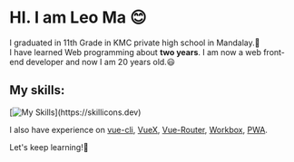 # HI. I am **Leo Ma** 😊
I graduated in 11th Grade in KMC private high school in Mandalay.🎉  
I have learned Web programming about **two years**.
I am now a web front-end developer and now I am 20 years old.😃  

## My skills:  
[![My Skills](https://skillicons.dev/icons?i=html,css,javascript,bootstrap,sass,webpack,vue,vite,git,github,)](https://skillicons.dev)

I also have experience on [vue-cli](https://cli.vuejs.org/), [VueX](https://vuex.vuejs.org/), [Vue-Router](https://router.vuejs.org/), [Workbox](https://developer.chrome.com/docs/workbox/), [PWA](https://web.dev/progressive-web-apps/).  

Let's keep learning!🤠
